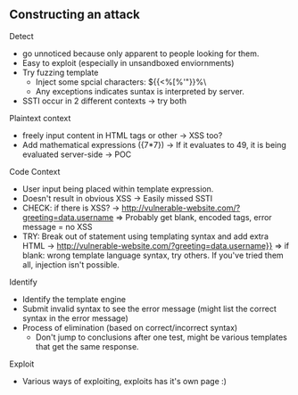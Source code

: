 ## Constructing an attack
Detect
* go unnoticed because only apparent to people looking for them.
* Easy to exploit (especially in unsandboxed enviornments)
* Try fuzzing template
   	* Inject some spcial characters: ${{<%[%'"}}%\
   	* Any exceptions indicates suntax is interpreted by server.
* SSTI occur in 2 different contexts -> try both

Plaintext context
- freely input content in HTML tags or other
   → XSS too?
- Add mathematical expressions ({7*7})
   → If it evaluates to 49, it is being evaluated server-side
   → POC

Code Context
- User input being placed within template expression.
- Doesn't result in obvious XSS
   → Easily missed SSTI
- CHECK: if there is XSS?
   → http://vulnerable-website.com/?greeting=data.username<tag>
      ⇒ Probably get blank, encoded tags, error message = no XSS
- TRY: Break out of statement using templating syntax and add extra HTML
   → http://vulnerable-website.com/?greeting=data.username}}<tag>
      ⇒ if blank: wrong template language syntax, try others. If you've tried them all, injection isn't possible.

Identify
* Identify the template engine
* Submit invalid syntax to see the error message (might list the correct syntax in the error message)
* Process of elimination (based on correct/incorrect syntax)
   	* Don't jump to conclusions after one test, might be various templates that get the same response.

Exploit
* Various ways of exploiting, exploits has it's own page :)

